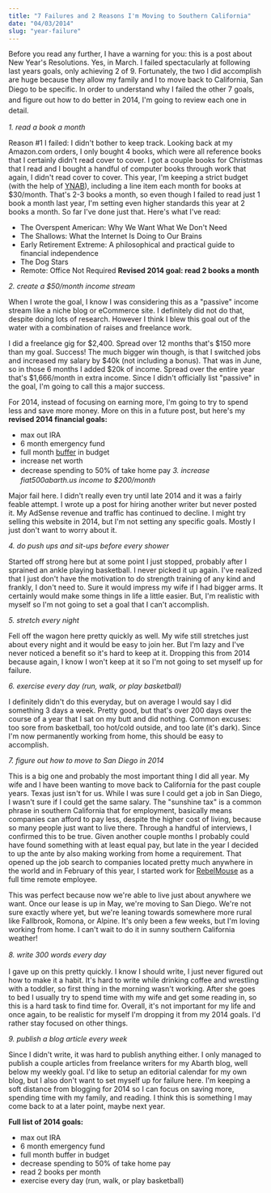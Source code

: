 ```yaml
---
title: "7 Failures and 2 Reasons I'm Moving to Southern California"
date: "04/03/2014"
slug: "year-failure"
---
```


Before you read any further, I have a warning for you: this is a post about New Year's Resolutions. Yes, in March. I failed spectacularly at following last years goals, only achieving 2 of 9. Fortunately, the two I did accomplish are huge because they allow my family and I to move back to California, San Diego to be specific. <span style="line-height: 1.5em;">In order to understand why I failed the other 7 goals, and figure out how to do better in 2014, I'm going to review each one in detail.</span>

_1. read a book a month_

Reason #1 I failed: I didn't bother to keep track. Looking back at my Amazon.com orders, I only bought 4 books, which were all reference books that I certainly didn't read cover to cover. I got a couple books for Christmas that I read and I bought a handful of computer books through work that again, I didn't read cover to cover. This year, I'm keeping a strict budget (with the help of [YNAB](http://www.youneedabudget.com)), including a line item each month for books at $30/month. That's 2-3 books a month, so even though I failed to read just 1 book a month last year, I'm setting even higher standards this year at 2 books a month. So far I've done just that. Here's what I've read:

*   The Overspent American: Why We Want What We Don't Need
*   The Shallows: What the Internet Is Doing to Our Brains
*   Early Retirement Extreme: A philosophical and practical guide to financial independence
*   The Dog Stars
*   Remote: Office Not Required
**Revised 2014 goal: read 2 books a month**

_2. create a $50/month income stream_

When I wrote the goal, I know I was considering this as a "passive" income stream like a niche blog or eCommerce site. I definitely did not do that, despite doing lots of research. However I think I blew this goal out of the water with a combination of raises and freelance work.

I did a freelance gig for $2,400. Spread over 12 months that's $150 more than my goal. Success! The much bigger win though, is that I switched jobs and increased my salary by $40k (not including a bonus). That was in June, so in those 6 months I added $20k of income. Spread over the entire year that's $1,666/month in extra income. Since I didn't officially list "passive" in the goal, I'm going to call this a major success.

For 2014, instead of focusing on earning more, I'm going to try to spend less and save more money. More on this in a future post, but here's my **revised 2014 financial goals:**

*   max out IRA
*   6 month emergency fund
*   full month [buffer](https://www.youneedabudget.com/support/article/rule-four-live-on-last-months-income) in budget
*   increase net worth
*   decrease spending to 50% of take home pay
_<span style="line-height: 1.5em;">3. increase fiat500abarth.us income to $200/month</span>_

Major fail here. I didn't really even try until late 2014 and it was a fairly feable attempt. I wrote up a post for hiring another writer but never posted it. My AdSense revenue and traffic has continued to decline. I might try selling this website in 2014, but I'm not setting any specific goals. Mostly I just don't want to worry about it.

_4. do push ups and sit-ups before every shower_

Started off strong here but at some point I just stopped, probably after I sprained an ankle playing basketball. I never picked it up again. I've realized that I just don't have the motivation to do strength training of any kind and frankly, I don't need to. Sure it would impress my wife if I had bigger arms. It certainly would make some things in life a little easier. But, I'm realistic with myself so I'm not going to set a goal that I can't accomplish.

_5. stretch every night_

Fell off the wagon here pretty quickly as well. My wife still stretches just about every night and it would be easy to join her. But I'm lazy and I've never noticed a benefit so it's hard to keep at it. Dropping this from 2014 because again, I know I won't keep at it so I'm not going to set myself up for failure.

_6. exercise every day (run, walk, or play basketball)_

I definitely didn't do this everyday, but on average I would say I did something 3 days a week. Pretty good, but that's over 200 days over the course of a year that I sat on my butt and did nothing. Common excuses: too sore from basketball, too hot/cold outside, and too late (it's dark). Since I'm now permanently working from home, this should be easy to accomplish.

_7. figure out how to move to San Diego in 2014_

This is a big one and probably the most important thing I did all year. My wife and I have been wanting to move back to California for the past couple years. Texas just isn't for us. While I was sure I could get a job in San Diego, I wasn't sure if I could get the same salary. The "sunshine tax" is a common phrase in southern California that for employment, basically means companies can afford to pay less, despite the higher cost of living, because so many people just want to live there. Through a handful of interviews, I confirmed this to be true. Given another couple months I probably could have found something with at least equal pay, but late in the year I decided to up the ante by also making working from home a requirement. That opened up the job search to companies located pretty much anywhere in the world and in February of this year, I started work for [RebelMouse](http://www.rebelmouse.com) as a full time remote employee.

This was perfect because now we're able to live just about anywhere we want. Once our lease is up in May, we're moving to San Diego. We're not sure exactly where yet, but we're leaning towards somewhere more rural like Fallbrook, Romona, or Alpine. It's only been a few weeks, but I'm loving working from home. I can't wait to do it in sunny southern California weather!

_<span style="line-height: 1.5em;">8. write 300 words every day</span>_

I gave up on this pretty quickly. I know I should write, I just never figured out how to make it a habit. It's hard to write while drinking coffee and wrestling with a toddler, so first thing in the morning wasn't working. After she goes to bed I usually try to spend time with my wife and get some reading in, so this is a hard task to find time for. Overall, it's not important for my life and once again, to be realistic for myself I'm dropping it from my 2014 goals. I'd rather stay focused on other things.

_9. publish a blog article every week_

Since I didn't write, it was hard to publish anything either. I only managed to publish a couple articles from freelance writers for my Abarth blog, well below my weekly goal. I'd like to setup an editorial calendar for my own blog, but I also don't want to set myself up for failure here. I'm keeping a soft distance from blogging for 2014 so I can focus on saving more, spending time with my family, and reading. I think this is something I may come back to at a later point, maybe next year.

**Full list of 2014 goals:**

*   max out IRA
*   6 month emergency fund
*   full month buffer in budget
*   decrease spending to 50% of take home pay
*   read 2 books per month
*   exercise every day (run, walk, or play basketball)